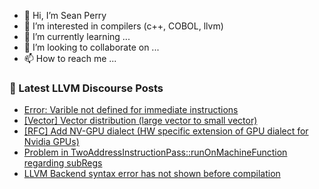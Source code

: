 - 👋 Hi, I’m Sean Perry
- 👀 I’m interested in compilers (c++, COBOL, llvm)
- 🌱 I’m currently learning ...
- 💞️ I’m looking to collaborate on ...
- 📫 How to reach me ...

<!---
s66perry/s66perry is a ✨ special ✨ repository because its `README.md` (this file) appears on your GitHub profile.
You can click the Preview link to take a look at your changes.
--->
### 📕 Latest LLVM Discourse Posts

<!-- DISCOURSE-LLVM:START -->
- [Error: Varible not defined for immediate instructions](https://discourse.llvm.org/t/error-varible-not-defined-for-immediate-instructions/61790#post_6)
- [[Vector] Vector distribution &lpar;large vector to small vector&rpar;](https://discourse.llvm.org/t/vector-vector-distribution-large-vector-to-small-vector/1983?page=2#post_24)
- [[RFC] Add NV-GPU dialect &lpar;HW specific extension of GPU dialect for Nvidia GPUs&rpar;](https://discourse.llvm.org/t/rfc-add-nv-gpu-dialect-hw-specific-extension-of-gpu-dialect-for-nvidia-gpus/61466?page=2#post_22)
- [Problem in TwoAddressInstructionPass::runOnMachineFunction regarding subRegs](https://discourse.llvm.org/t/problem-in-twoaddressinstructionpass-runonmachinefunction-regarding-subregs/20985#post_3)
- [LLVM Backend syntax error has not shown before compilation](https://discourse.llvm.org/t/llvm-backend-syntax-error-has-not-shown-before-compilation/61755#post_10)
<!-- DISCOURSE-LLVM:END -->
